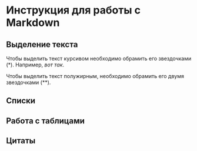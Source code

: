 # Инструкция для работы с Markdown 

## Выделение текста

Чтобы выделить текст курсивом необходимо обрамить его звездочками (*). Например, *вот так*. 

Чтобы выделить текст полужирным, необходимо обрамить его двумя звездочками (**).

## Списки

## Работа с таблицами

## Цитаты

